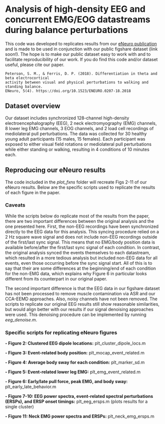 # Analysis of high-density EEG and concurrent EMG/EOG datastreams during balance perturbations

This code was developed to replicates results from our [eNeuro publication](https://www.ncbi.nlm.nih.gov/pmc/articles/PMC6088363/) and is made to be used in conjunction with our public figshare dataset (link soon!). The hope is to make our public dataset easy to work with and to facilitate reproducibility of our work. If you do find this code and/or dataset useful, please cite our paper.

```
Peterson, S. M., & Ferris, D. P. (2018). Differentiation in theta and beta electrocortical
activity between visual and physical perturbations to walking and standing balance.
ENeuro, 5(4). https://doi.org/10.1523/ENEURO.0207-18.2018
```


## Dataset overview

Our dataset includes synchronized 128-channel high-density electroencephalography (EEG), 2 neck electromyography (EMG) channels, 8 lower leg EMG channels, 3 EOG channels, and 2 load cell recordings of mediolateral pull perturbations. The data was collected for 30 healthy young adult participants (15 males, 15 females). Each participant was exposed to either visual field rotations or mediolateral pull perturbations while either standing or walking, resulting in 4 conditions of 10 minutes each.

## Reproducing our eNeuro results

The code included in the *plot_fxns* folder will recreate Figs 2-11 of our eNeuro results. Below are the specific scripts used to replicate the results of each figure in the paper.

### Caveats

While the scripts below do replicate most of the results from the paper, there are two important differences between the original analysis and the one presented here. First, the non-EEG recordings have been synchronized directly to the EEG data for this analysis. This syncing procedure relied on a 2 Hz square wave signal and does not include non-EEG recordings outside of the first/last sync signal. This means that no EMG/body position data is available before/after the first/last sync signal of each condition. In contrast, the original analysis synced the events themselves to each datastream, which resulted in a more tedious analysis but included non-EEG data for all events, even those occurring before the sync signal start. All of this is to say that their are some differences at the beginning/end of each condition for the non-EMG data, which explains why Figure 6 in particular looks different from its counterpart in our original paper.

The second important difference is that the EEG data in our figshare dataset has not been processed to remove muscle contamination via ASR and our CCA-EEMD approaches. Also, noisy channels have not been removed. The scripts to replicate our original EEG results still show reasonable similarities, but would align better with our results if our signal denoising approaches were used. This denoising procedure can be implemented by running *eeg_denoise.m*.

### Specific scripts for replicating eNeuro figures

**- Figure 2: Clustered EEG dipole locations:** plt_cluster_dipole_locs.m

**- Figure 3: Event-related body position:** plt_mocap_event_related.m

**- Figure 4: Average body sway for each condition:** plt_marker_sd.m

**- Figure 5: Event-related lower leg EMG:** plt_emg_event_related.m

**- Figure 6: Early/late pull force, peak EMG, and body sway:** plt_early_late_behavior.m

**- Figure 7-10: EEG power spectra, event-related spectral perturbations (ERSPs), and ERSP onset timings:** plt_eeg_ersps.m (plots results for a single cluster)

**- Figure 11: Neck EMG power spectra and ERSPs:** plt_neck_emg_ersps.m
